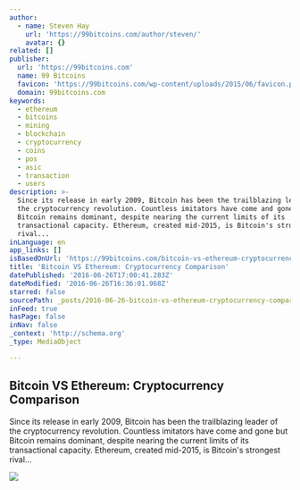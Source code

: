 ```yaml
---
author:
  - name: Steven Hay
    url: 'https://99bitcoins.com/author/steven/'
    avatar: {}
related: []
publisher:
  url: 'https://99bitcoins.com'
  name: 99 Bitcoins
  favicon: 'https://99bitcoins.com/wp-content/uploads/2015/06/favicon.png'
  domain: 99bitcoins.com
keywords:
  - ethereum
  - bitcoins
  - mining
  - blockchain
  - cryptocurrency
  - coins
  - pos
  - asic
  - transaction
  - users
description: >-
  Since its release in early 2009, Bitcoin has been the trailblazing leader of
  the cryptocurrency revolution. Countless imitators have come and gone but
  Bitcoin remains dominant, despite nearing the current limits of its
  transactional capacity. Ethereum, created mid-2015, is Bitcoin's strongest
  rival...
inLanguage: en
app_links: []
isBasedOnUrl: 'https://99bitcoins.com/bitcoin-vs-ethereum-cryptocurrency-comparison/'
title: 'Bitcoin VS Ethereum: Cryptocurrency Comparison'
datePublished: '2016-06-26T17:00:41.283Z'
dateModified: '2016-06-26T16:36:01.968Z'
starred: false
sourcePath: _posts/2016-06-26-bitcoin-vs-ethereum-cryptocurrency-comparison.md
inFeed: true
hasPage: false
inNav: false
_context: 'http://schema.org'
_type: MediaObject

---
```

<article style=""><h1>Bitcoin VS Ethereum: Cryptocurrency Comparison</h1><p>Since its release in early 2009, Bitcoin has been the trailblazing leader of the cryptocurrency revolution. Countless imitators have come and gone but Bitcoin remains dominant, despite nearing the current limits of its transactional capacity. Ethereum, created mid-2015, is Bitcoin's strongest rival...</p><img src="https://99bitcoins.com/wp-content/uploads/2016/06/bitcoin-vs-ethereum.png" /></article>
